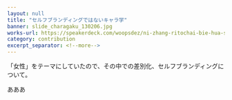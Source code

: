 ```yaml
---
layout: null
title: "セルフブランディングではないキャラ学"
banner: slide_charagaku_130206.jpg
works-url: https://speakerdeck.com/woopsdez/ni-zhang-ritochai-bie-hua-seruhuburandeingudehanai-kiyaraxue
category: contribution
excerpt_separator: <!--more-->
---
```


「女性」をテーマにしていたので、その中での差別化、セルフブランディングについて。

<!--more-->

あああ